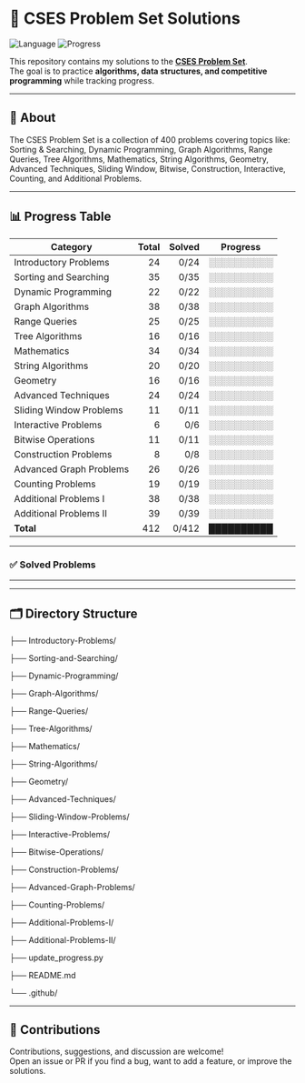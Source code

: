 # 🚀 CSES Problem Set Solutions

![Language](https://img.shields.io/badge/language-C++-blue.svg)
![Progress](https://img.shields.io/badge/Progress-0%2F412-brightgreen.svg)

This repository contains my solutions to the **[CSES Problem Set](https://cses.fi/problemset/)**.  
The goal is to practice **algorithms, data structures, and competitive programming** while tracking progress.

---

## 📌 About

The CSES Problem Set is a collection of 400 problems covering topics like:  
Sorting & Searching, Dynamic Programming, Graph Algorithms, Range Queries, Tree Algorithms, Mathematics, String Algorithms, Geometry, Advanced Techniques, Sliding Window, Bitwise, Construction, Interactive, Counting, and Additional Problems.

---

## 📊 Progress Table

| Category                  | Total | Solved | Progress |
|----------------------------|------:|-------:|---------|
| Introductory Problems      | 24   | 0/24   | ░░░░░░░░░░ |
| Sorting and Searching      | 35   | 0/35   | ░░░░░░░░░░ |
| Dynamic Programming        | 22   | 0/22   | ░░░░░░░░░░ |
| Graph Algorithms           | 38   | 0/38   | ░░░░░░░░░░ |
| Range Queries              | 25   | 0/25   | ░░░░░░░░░░ |
| Tree Algorithms            | 16   | 0/16   | ░░░░░░░░░░ |
| Mathematics                | 34   | 0/34   | ░░░░░░░░░░ |
| String Algorithms          | 20   | 0/20   | ░░░░░░░░░░ |
| Geometry                   | 16   | 0/16   | ░░░░░░░░░░ |
| Advanced Techniques        | 24   | 0/24   | ░░░░░░░░░░ |
| Sliding Window Problems    | 11   | 0/11   | ░░░░░░░░░░ |
| Interactive Problems       | 6    | 0/6    | ░░░░░░░░░░ |
| Bitwise Operations         | 11   | 0/11   | ░░░░░░░░░░ |
| Construction Problems      | 8    | 0/8    | ░░░░░░░░░░ |
| Advanced Graph Problems    | 26   | 0/26   | ░░░░░░░░░░ |
| Counting Problems          | 19   | 0/19   | ░░░░░░░░░░ |
| Additional Problems I      | 38   | 0/38   | ░░░░░░░░░░ |
| Additional Problems II     | 39   | 0/39   | ░░░░░░░░░░ |
| **Total**                  | 412  | 0/412  | ██████████ |

---

### ✅ Solved Problems

---

---

## 🗂️ Directory Structure

├── Introductory-Problems/

├── Sorting-and-Searching/

├── Dynamic-Programming/

├── Graph-Algorithms/

├── Range-Queries/

├── Tree-Algorithms/

├── Mathematics/

├── String-Algorithms/

├── Geometry/

├── Advanced-Techniques/

├── Sliding-Window-Problems/

├── Interactive-Problems/

├── Bitwise-Operations/

├── Construction-Problems/

├── Advanced-Graph-Problems/

├── Counting-Problems/

├── Additional-Problems-I/

├── Additional-Problems-II/

├── update_progress.py

├── README.md

└── .github/

---

## 🙌 Contributions

Contributions, suggestions, and discussion are welcome!  
Open an issue or PR if you find a bug, want to add a feature, or improve the solutions.
